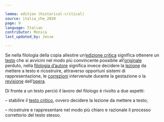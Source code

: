 ```yaml
---

lemma: edition (historical-critical)
source: italia_che_2010
page: 9
language: Italian
contributor: Monica
last_updated_by: Jesse

---
```


Se nella filologia della copia allestire un’[edizione critica](editionCritical.html) significa ottenere un [testo](text.html) che si avvicini nel modo più convincente possibile all’[originale](original.html) perduto, nella [filologia d’autore](filologiaDAutore.html) significa invece decidere la [lezione](readingVariant.html) da mettere a testo e ricostruire, attraverso opportuni sistemi di rappresentazione, le [correzioni](correction.html) intervenute durante la gestazione o la [revisione](revision.html) dell’[opera](work.html).

Di fronte a un testo perciò il lavoro del filologo è rivolto a due aspetti:

– stabilire il [testo critico](textCritical.html), ovvero decidere la lezione da mettere a testo;

– ricostruire e rappresentare nel modo più chiaro e razionale il processo correttorio del testo stesso.
